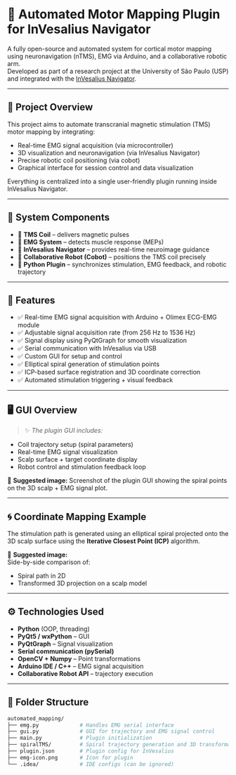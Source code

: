# 🤖 Automated Motor Mapping Plugin for InVesalius Navigator

A fully open-source and automated system for cortical motor mapping using neuronavigation (nTMS), EMG via Arduino, and a collaborative robotic arm.  
Developed as part of a research project at the University of São Paulo (USP) and integrated with the [InVesalius Navigator](https://invesalius.github.io/).

---

## 🧠 Project Overview

This project aims to automate transcranial magnetic stimulation (TMS) motor mapping by integrating:

- Real-time EMG signal acquisition (via microcontroller)
- 3D visualization and neuronavigation (via InVesalius Navigator)
- Precise robotic coil positioning (via cobot)
- Graphical interface for session control and data visualization

Everything is centralized into a single user-friendly plugin running inside InVesalius Navigator.

---

## 🔧 System Components

- 🧲 **TMS Coil** – delivers magnetic pulses
- 💪 **EMG System** – detects muscle response (MEPs)
- 🧠 **InVesalius Navigator** – provides real-time neuroimage guidance
- 🤖 **Collaborative Robot (Cobot)** – positions the TMS coil precisely
- 🧩 **Python Plugin** – synchronizes stimulation, EMG feedback, and robotic trajectory

---

## 🎯 Features

- ✅ Real-time EMG signal acquisition with Arduino + Olimex ECG-EMG module
- ✅ Adjustable signal acquisition rate (from 256 Hz to 1536 Hz)
- ✅ Signal display using PyQtGraph for smooth visualization
- ✅ Serial communication with InVesalius via USB
- ✅ Custom GUI for setup and control
- ✅ Elliptical spiral generation of stimulation points
- ✅ ICP-based surface registration and 3D coordinate correction
- ✅ Automated stimulation triggering + visual feedback

---

## 🖥️ GUI Overview

> ✨ *The plugin GUI includes:*

- Coil trajectory setup (spiral parameters)
- Real-time EMG signal visualization
- Scalp surface + target coordinate display
- Robot control and stimulation feedback loop

📸 **Suggested image:** Screenshot of the plugin GUI showing the spiral points on the 3D scalp + EMG signal plot.

---

## 🌀 Coordinate Mapping Example

The stimulation path is generated using an elliptical spiral projected onto the 3D scalp surface using the **Iterative Closest Point (ICP)** algorithm.

📸 **Suggested image:**  
Side-by-side comparison of:
- Spiral path in 2D  
- Transformed 3D projection on a scalp model

---

## ⚙️ Technologies Used

- **Python** (OOP, threading)
- **PyQt5 / wxPython** – GUI
- **PyQtGraph** – Signal visualization
- **Serial communication (pySerial)**
- **OpenCV + Numpy** – Point transformations
- **Arduino IDE / C++** – EMG signal acquisition
- **Collaborative Robot API** – trajectory execution

---

## 📁 Folder Structure

```bash
automated_mapping/
├── emg.py             # Handles EMG serial interface
├── gui.py             # GUI for trajectory and EMG signal control
├── main.py            # Plugin initialization
├── spiralTMS/         # Spiral trajectory generation and 3D transformation
├── plugin.json        # Plugin config for InVesalius
├── emg-icon.png       # Icon for plugin
└── .idea/             # IDE configs (can be ignored)
